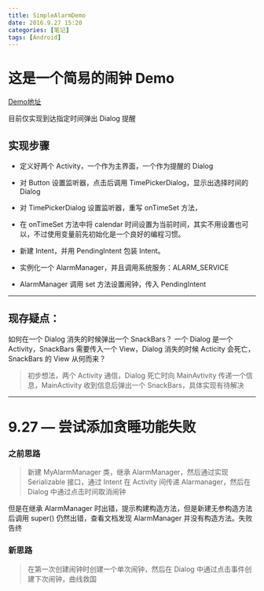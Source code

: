 ```yaml
---
title: SimpleAlarmDemo
date: 2016.9.27 15:20
categories: [笔记]
tags: [Android]
---
```


# 这是一个简易的闹钟 Demo

[Demo地址](https://github.com/fxc0719/SimpleAlarmDemo.git)

目前仅实现到达指定时间弹出 Dialog 提醒

## 实现步骤

- 定义好两个 Activity，一个作为主界面，一个作为提醒的 Dialog

- 对 Button 设置监听器，点击后调用 TimePickerDialog，显示出选择时间的 Dialog

- 对 TimePickerDialog 设置监听器，重写 onTimeSet 方法，

- 在 onTimeSet 方法中将 calendar 时间设置为当前时间，其实不用设置也可以，不过使用变量前先初始化是一个良好的编程习惯。

- 新建 Intent，并用 PendingIntent 包装 Intent。

- 实例化一个 AlarmManager，并且调用系统服务：ALARM_SERVICE

- AlarmManager 调用 set 方法设置闹钟，传入 PendingIntent

  <!-- more -->


---

## 现存疑点：

如何在一个 Dialog 消失的时候弹出一个 SnackBars？ 一个 Dialog 是一个 Activity，SnackBars 需要传入一个 View，Dialog 消失的时候 Acticity 会死亡，SnackBars 的 View 从何而来？

> 初步想法，两个 Activity 通信，Dialog 死亡时向 MainAvtivity 传递一个信息，MainActivity 收到信息后弹出一个 SnackBars，具体实现有待解决



---

# 9.27 — 尝试添加贪睡功能失败

### 之前思路

> 新建 MyAlarmManager 类，继承 AlarmManager，然后通过实现 Serializable 接口，通过 Intent 在 Activity 间传递 Alarmanager，然后在 Dialog 中通过点击时间取消闹钟

但是在继承 AlarmManager 时出错，提示构建构造方法，但是新建无参构造方法后调用 super() 仍然出错，查看文档发现 AlarmManager 并没有构造方法。失败告终

### 新思路

> 在第一次创建闹钟时创建一个单次闹钟，然后在 Dialog 中通过点击事件创建下次闹钟，曲线救国